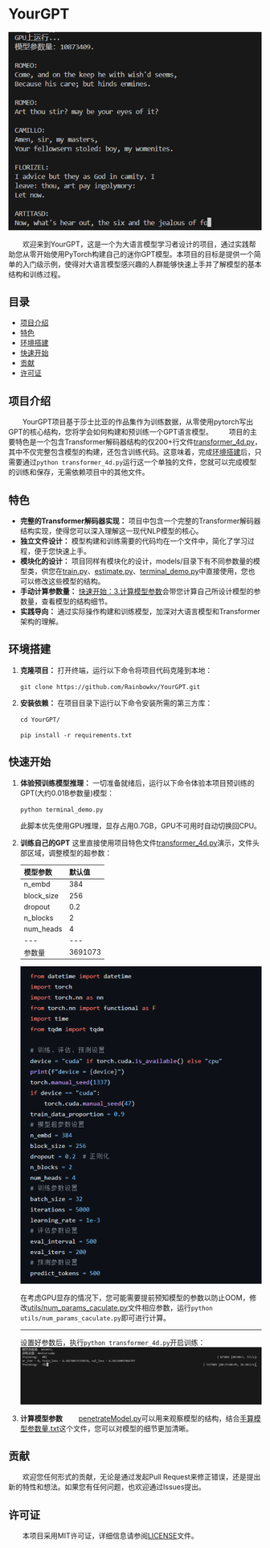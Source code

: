 # YourGPT
![封面图片](https://github.com/Rainbowkv/YourGPT/blob/main/images/Demo.png)

&emsp;&emsp;欢迎来到YourGPT，这是一个为大语言模型学习者设计的项目，通过实践帮助您从零开始使用PyTorch构建自己的迷你GPT模型。本项目的目标是提供一个简单的入门级示例，使得对大语言模型感兴趣的人群能够快速上手并了解模型的基本结构和训练过程。

## 目录
- [项目介绍](#项目介绍)
- [特色](#特色)
- [环境搭建](#环境搭建)
- [快速开始](#快速开始)
- [贡献](#贡献)
- [许可证](#许可证)

## 项目介绍

&emsp;&emsp;YourGPT项目基于莎士比亚的作品集作为训练数据，从零使用pytorch写出GPT的核心结构，您将学会如何构建和预训练一个GPT语言模型。
&emsp;&emsp;项目的主要特色是一个包含Transformer解码器结构的仅200+行文件[transformer_4d.py](https://github.com/Rainbowkv/YourGPT/blob/main/transformer_4d.py)，其中不仅完整包含模型的构建，还包含训练代码。这意味着，完成[环境搭建](#环境搭建)后，只需要通过`python transformer_4d.py`运行这一个单独的文件，您就可以完成模型的训练和保存，无需依赖项目中的其他文件。

## 特色

- **完整的Transformer解码器实现：** 项目中包含一个完整的Transformer解码器结构实现，使得您可以深入理解这一现代NLP模型的核心。
- **独立文件设计：** 模型构建和训练需要的代码均在一个文件中，简化了学习过程，便于您快速上手。
- **模块化的设计：** 项目同样有模块化的设计，models/目录下有不同参数量的模型类，供您在[train.py](https://github.com/Rainbowkv/YourGPT/blob/main/train.py)、[estimate.py](https://github.com/Rainbowkv/YourGPT/blob/main/estimate.py)、[terminal_demo.py](https://github.com/Rainbowkv/YourGPT/blob/main/terminal_demo.py)中直接使用，您也可以修改这些模型的结构。
- **手动计算参数量：** [快速开始：3.计算模型参数](#快速开始)会带您计算自己所设计模型的参数量，查看模型的结构细节。
- **实践导向：** 通过实际操作构建和训练模型，加深对大语言模型和Transformer架构的理解。

## 环境搭建

1. **克隆项目：**
   打开终端，运行以下命令将项目代码克隆到本地：

   `git clone https://github.com/Rainbowkv/YourGPT.git`

2. **安装依赖：**
   在项目目录下运行以下命令安装所需的第三方库：

   `cd YourGPT/`

   `pip install -r requirements.txt`

## 快速开始
1. **体验预训练模型推理：**
   一切准备就绪后，运行以下命令体验本项目预训练的GPT(大约0.01B参数量)模型：

   `python terminal_demo.py`

   此脚本优先使用GPU推理，显存占用0.7GB，GPU不可用时自动切换回CPU。

2. **训练自己的GPT**
   这里直接使用项目特色文件[transformer_4d.py](https://github.com/Rainbowkv/YourGPT/blob/main/transformer_4d.py)演示，文件头部区域，调整模型的超参数：
   
   | 模型参数 | 默认值 |
   |----------|-------|
   | n_embd | 384 |
   | block_size | 256 |
   | dropout | 0.2 |
   | n_blocks | 2 |
   | num_heads | 4 |
   |---|---|
   | 参数量 | 3691073 |

   ![transformers_4d_1.png](https://github.com/Rainbowkv/YourGPT/blob/main/images/transformers_4d_1.png)

   在考虑GPU显存的情况下，您可能需要提前预知模型的参数以防止OOM，修改[utils/num_params_caculate.py](https://github.com/Rainbowkv/YourGPT/blob/main/utils/num_params_caculate.py)文件相应参数，运行`python utils/num_params_caculate.py`即可进行计算。

   ---

   设置好参数后，执行`python transformer_4d.py`开启训练：
   ![train_demo.png](https://github.com/Rainbowkv/YourGPT/blob/main/images/train_demo.png)

3. **计算模型参数**
   &emsp;&emsp;[penetrateModel.py](https://github.com/Rainbowkv/YourGPT/blob/main/penetrateModel.py)可以用来观察模型的结构，结合[手算模型参数量.txt](https://github.com/Rainbowkv/YourGPT/blob/main/手算模型参数量.txt)这个文件，您可以对模型的细节更加清晰。

## 贡献

&emsp;&emsp;欢迎您任何形式的贡献，无论是通过发起Pull Request来修正错误，还是提出新的特性和想法。如果您有任何问题，也欢迎通过Issues提出。

## 许可证

&emsp;&emsp;本项目采用MIT许可证，详细信息请参阅[LICENSE](https://github.com/Rainbowkv/YourGPT/blob/main/LICENSE)文件。